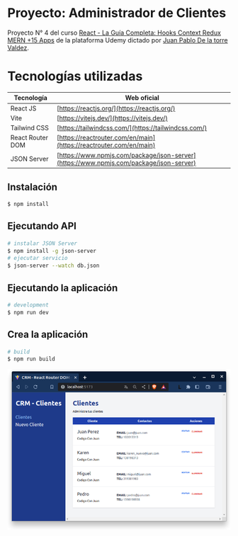 # Proyecto: Administrador de Clientes

Proyecto N° 4 del curso [React - La Guía Completa: Hooks Context Redux MERN +15 Apps](https://www.udemy.com/course/react-de-principiante-a-experto-creando-mas-de-10-aplicaciones/) de la plataforma Udemy dictado por [Juan Pablo De la torre Valdez](https://www.udemy.com/user/juanpablodelatorrevaldez/).

# Tecnologías utilizadas
Tecnología|Web oficial
-|-
React JS|[https://reactjs.org/](https://reactjs.org/)
Vite|[https://vitejs.dev/](https://vitejs.dev/)
Tailwind CSS|[https://tailwindcss.com/](https://tailwindcss.com/)
React Router DOM|[https://reactrouter.com/en/main](https://reactrouter.com/en/main)
JSON Server|[https://www.npmjs.com/package/json-server](https://www.npmjs.com/package/json-server)

## Instalación

```bash
$ npm install
```
## Ejecutando API

```bash
# instalar JSON Server
$ npm install -g json-server
# ejecutar servicio
$ json-server --watch db.json
```
## Ejecutando la aplicación

```bash
# development
$ npm run dev
```

## Crea la aplicación

```bash
# build
$ npm run build
```

![Captura de pantalla](<images/Captura desde 2023-06-21 23-48-02.png>)